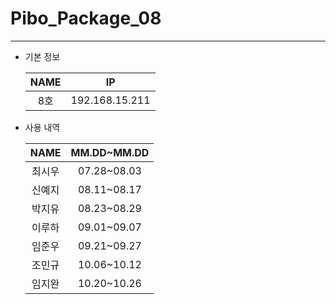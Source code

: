 # Pibo_Package_08
---

* 기본 정보

    |NAME|IP|
    |:---:|:---:|
    |8호|192.168.15.211|


* 사용 내역

    |NAME|MM.DD~MM.DD|
    |:---:|:---:|
    |최시우|07.28~08.03|
    |신예지|08.11~08.17|
    |박지유|08.23~08.29|
    |이루하|09.01~09.07|
    |임준우|09.21~09.27|
    |조민규|10.06~10.12|
    |임지완|10.20~10.26|


    
